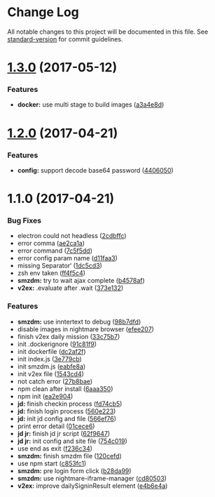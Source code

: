 # Change Log

All notable changes to this project will be documented in this file. See [standard-version](https://github.com/conventional-changelog/standard-version) for commit guidelines.

<a name="1.3.0"></a>
# [1.3.0](https://github.com/yidinghan/daily-signin/compare/v1.2.0...v1.3.0) (2017-05-12)


### Features

* **docker:** use multi stage to build images ([a3a4e8d](https://github.com/yidinghan/daily-signin/commit/a3a4e8d))



<a name="1.2.0"></a>
# [1.2.0](https://github.com/yidinghan/daily-signin/compare/v1.1.0...v1.2.0) (2017-04-21)


### Features

* **config:** support decode base64 password ([4406050](https://github.com/yidinghan/daily-signin/commit/4406050))



<a name="1.1.0"></a>
# 1.1.0 (2017-04-21)


### Bug Fixes

* electron could not headless ([2cdbffc](https://github.com/yidinghan/daily-signin/commit/2cdbffc))
* error comma ([ae2ca1a](https://github.com/yidinghan/daily-signin/commit/ae2ca1a))
* error command ([7c5f5dd](https://github.com/yidinghan/daily-signin/commit/7c5f5dd))
* error config param name ([d11faa3](https://github.com/yidinghan/daily-signin/commit/d11faa3))
* missing Separator‘ ([1dc5cd3](https://github.com/yidinghan/daily-signin/commit/1dc5cd3))
* zsh env taken ([ff4f5c4](https://github.com/yidinghan/daily-signin/commit/ff4f5c4))
* **smzdm:** try to wait ajax complete ([b4578af](https://github.com/yidinghan/daily-signin/commit/b4578af))
* **v2ex:** .evaluate after .wait ([373e132](https://github.com/yidinghan/daily-signin/commit/373e132))


### Features

* **smzdm:** use inntertext to debug ([98b7dfd](https://github.com/yidinghan/daily-signin/commit/98b7dfd))
* disable images in nightmare browser ([efee207](https://github.com/yidinghan/daily-signin/commit/efee207))
* finish v2ex daily mission ([33c75b7](https://github.com/yidinghan/daily-signin/commit/33c75b7))
* init .dockerignore ([91c81f9](https://github.com/yidinghan/daily-signin/commit/91c81f9))
* init dockerfile ([dc2af2f](https://github.com/yidinghan/daily-signin/commit/dc2af2f))
* init index.js ([3e779cb](https://github.com/yidinghan/daily-signin/commit/3e779cb))
* init smzdm.js ([eabfe8a](https://github.com/yidinghan/daily-signin/commit/eabfe8a))
* init v2ex file ([1543cd4](https://github.com/yidinghan/daily-signin/commit/1543cd4))
* not catch error ([27b8bae](https://github.com/yidinghan/daily-signin/commit/27b8bae))
* npm clean after install ([6aaa350](https://github.com/yidinghan/daily-signin/commit/6aaa350))
* npm init ([ea2e904](https://github.com/yidinghan/daily-signin/commit/ea2e904))
* **jd:** finish checkin process ([fd74cb5](https://github.com/yidinghan/daily-signin/commit/fd74cb5))
* **jd:** finish login process ([560e223](https://github.com/yidinghan/daily-signin/commit/560e223))
* **jd:** init jd config and file ([566ef76](https://github.com/yidinghan/daily-signin/commit/566ef76))
* print error detail ([01cece6](https://github.com/yidinghan/daily-signin/commit/01cece6))
* **jd jr:** finish jd jr script ([62f9647](https://github.com/yidinghan/daily-signin/commit/62f9647))
* **jd jr:** init config and site file ([754c019](https://github.com/yidinghan/daily-signin/commit/754c019))
* use end as exit ([f236c34](https://github.com/yidinghan/daily-signin/commit/f236c34))
* **smzdm:** finish smzdm file ([120cefd](https://github.com/yidinghan/daily-signin/commit/120cefd))
* use npm start ([c853fc1](https://github.com/yidinghan/daily-signin/commit/c853fc1))
* **smzdm:** pre login form click ([b28da99](https://github.com/yidinghan/daily-signin/commit/b28da99))
* **smzdm:** use nightmare-iframe-manager ([cd80503](https://github.com/yidinghan/daily-signin/commit/cd80503))
* **v2ex:** improve dailySigninResult element ([e4b6e4a](https://github.com/yidinghan/daily-signin/commit/e4b6e4a))
